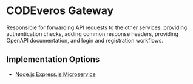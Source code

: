# CODEveros Gateway

Responsible for forwarding API requests to the other services, providing authentication checks, adding common response 
headers, providing OpenAPI documentation, and login and registration workflows.

## Implementation Options

* [Node.js Express.js Microservice](nodejs)
